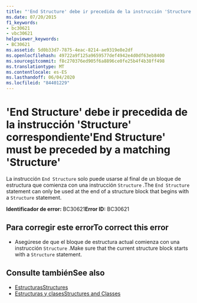 ```yaml
---
title: "'End Structure' debe ir precedida de la instrucción 'Structure' correspondiente"
ms.date: 07/20/2015
f1_keywords:
- bc30621
- vbc30621
helpviewer_keywords:
- BC30621
ms.assetid: 5d0b33d7-7875-4eac-8214-ae9319e8e2df
ms.openlocfilehash: 49722a9f125a9659577def4942e4d0df63eb8400
ms.sourcegitcommit: f8c270376ed905f6a8896ce0fe25b4f4b38ff498
ms.translationtype: MT
ms.contentlocale: es-ES
ms.lasthandoff: 06/04/2020
ms.locfileid: "84401229"
---
```

# <a name="end-structure-must-be-preceded-by-a-matching-structure"></a><span data-ttu-id="8726a-102">'End Structure' debe ir precedida de la instrucción 'Structure' correspondiente</span><span class="sxs-lookup"><span data-stu-id="8726a-102">'End Structure' must be preceded by a matching 'Structure'</span></span>
<span data-ttu-id="8726a-103">La instrucción `End Structure` solo puede usarse al final de un bloque de estructura que comienza con una instrucción `Structure` .</span><span class="sxs-lookup"><span data-stu-id="8726a-103">The `End Structure` statement can only be used at the end of a structure block that begins with a `Structure` statement.</span></span>  
  
 <span data-ttu-id="8726a-104">**Identificador de error:** BC30621</span><span class="sxs-lookup"><span data-stu-id="8726a-104">**Error ID:** BC30621</span></span>  
  
## <a name="to-correct-this-error"></a><span data-ttu-id="8726a-105">Para corregir este error</span><span class="sxs-lookup"><span data-stu-id="8726a-105">To correct this error</span></span>  
  
- <span data-ttu-id="8726a-106">Asegúrese de que el bloque de estructura actual comienza con una instrucción `Structure` .</span><span class="sxs-lookup"><span data-stu-id="8726a-106">Make sure that the current structure block starts with a `Structure` statement.</span></span>  
  
## <a name="see-also"></a><span data-ttu-id="8726a-107">Consulte también</span><span class="sxs-lookup"><span data-stu-id="8726a-107">See also</span></span>

- [<span data-ttu-id="8726a-108">Estructuras</span><span class="sxs-lookup"><span data-stu-id="8726a-108">Structures</span></span>](../programming-guide/language-features/data-types/structures.md)
- [<span data-ttu-id="8726a-109">Estructuras y clases</span><span class="sxs-lookup"><span data-stu-id="8726a-109">Structures and Classes</span></span>](../programming-guide/language-features/data-types/structures-and-classes.md)
